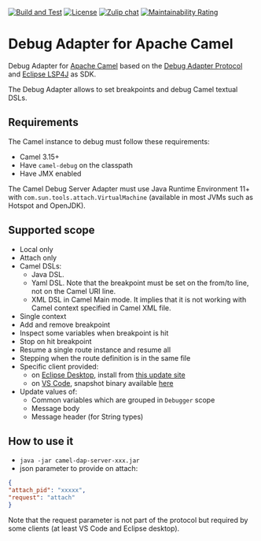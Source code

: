 [![Build and Test](https://github.com/camel-tooling/camel-debug-adapter/actions/workflows/ci.yaml/badge.svg)](https://github.com/camel-tooling/camel-debug-adapter/actions/workflows/ci.yaml)
[![License](https://img.shields.io/badge/license-Apache%202-blue.svg)]()
[![Zulip chat](https://img.shields.io/badge/zulip-join_chat-brightgreen.svg)](https://camel.zulipchat.com/#narrow/stream/258729-camel-tooling)
[![Maintainability Rating](https://sonarcloud.io/api/project_badges/measure?project=camel-tooling_camel-debug-adapter&metric=sqale_rating)](https://sonarcloud.io/summary/new_code?id=camel-tooling_camel-debug-adapter)

# Debug Adapter for Apache Camel

Debug Adapter for [Apache Camel](https://camel.apache.org/) based on the [Debug Adapter Protocol](https://microsoft.github.io/debug-adapter-protocol/) and [Eclipse LSP4J](https://github.com/eclipse/lsp4j) as SDK.

The Debug Adapter allows to set breakpoints and debug Camel textual DSLs.

## Requirements

The Camel instance to debug must follow these requirements:

- Camel 3.15+
- Have `camel-debug` on the classpath
- Have JMX enabled

The Camel Debug Server Adapter must use Java Runtime Environment 11+ with `com.sun.tools.attach.VirtualMachine` (available in most JVMs such as Hotspot and OpenJDK).

## Supported scope

- Local only
- Attach only
- Camel DSLs:
  - Java DSL.
  - Yaml DSL. Note that the breakpoint must be set on the from/to line, not on the Camel URI line.
  - XML DSL in Camel Main mode. It implies that it is not working with Camel context specified in Camel XML file.
- Single context
- Add and remove breakpoint
- Inspect some variables when breakpoint is hit
- Stop on hit breakpoint
- Resume a single route instance and resume all
- Stepping when the route definition is in the same file
- Specific client provided:
  - on [Eclipse Desktop](https://github.com/camel-tooling/camel-dap-client-eclipse), install from [this update site](https://camel-tooling.github.io/camel-dap-client-eclipse/)
  - on [VS Code](https://github.com/camel-tooling/camel-dap-client-vscode), snapshot binary available [here](https://download.jboss.org/jbosstools/vscode/snapshots/vscode-debug-adapter-apache-camel/)
- Update values of:
  - Common variables which are grouped in `Debugger` scope
  - Message body
  - Message header (for String types)
  

## How to use it

- `java -jar camel-dap-server-xxx.jar`
- json parameter to provide on attach:

```json
{
"attach_pid": "xxxxx",
"request": "attach"
}
```

Note that the request parameter is not part of the protocol but required by some clients (at least VS Code and Eclipse desktop).
